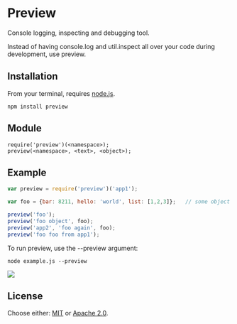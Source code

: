 # Preview

Console logging, inspecting and debugging tool.  

Instead of having console.log and util.inspect all over your code during development, use preview.

## Installation

From your terminal, requires [node.js](http://nodejs.org/).

```
npm install preview
```

## Module
```
require('preview')(<namespace>);
preview(<namespace>, <text>, <object>);
```

## Example

```js
var preview = require('preview')('app1');

var foo = {bar: 8211, hello: 'world', list: [1,2,3]};   // some object to inspect.

preview('foo');
preview('foo object', foo);
preview('app2', 'foo again', foo);
preview('foo foo from app1');
```
To run preview, use the --preview argument:
```
node example.js --preview
```
![](http://i.imgur.com/83Eo3Yk.png)

## License

Choose either: [MIT](http://opensource.org/licenses/MIT) or [Apache 2.0](http://www.apache.org/licenses/LICENSE-2.0).

